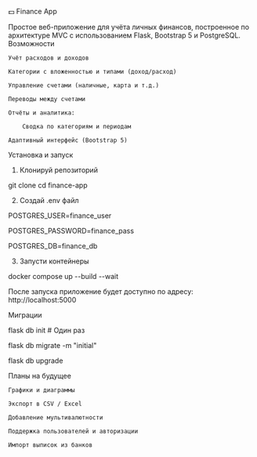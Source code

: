 💵 Finance App

Простое веб-приложение для учёта личных финансов, построенное по архитектуре MVC с использованием Flask, Bootstrap 5 и PostgreSQL.
  Возможности

    Учёт расходов и доходов

    Категории с вложенностью и типами (доход/расход)

    Управление счетами (наличные, карта и т.д.)

    Переводы между счетами

    Отчёты и аналитика:

        Сводка по категориям и периодам

    Адаптивный интерфейс (Bootstrap 5)


Установка и запуск

1. Клонируй репозиторий

git clone
cd finance-app

2. Создай .env файл

POSTGRES_USER=finance_user

POSTGRES_PASSWORD=finance_pass

POSTGRES_DB=finance_db

3. Запусти контейнеры

docker compose up --build --wait

После запуска приложение будет доступно по адресу:
http://localhost:5000

Миграции

flask db init          # Один раз

flask db migrate -m "initial"

flask db upgrade

  Планы на будущее

    Графики и диаграммы

    Экспорт в CSV / Excel

    Добавление мультивалютности

    Поддержка пользователей и авторизации

    Импорт выписок из банков

